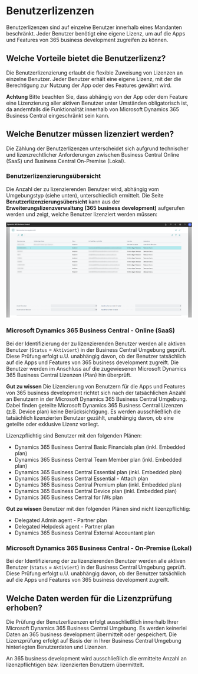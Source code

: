 # Benutzerlizenzen

Benutzerlizenzen sind auf einzelne Benutzer innerhalb eines Mandanten beschränkt. Jeder Benutzer benötigt eine eigene Lizenz, um auf die Apps und Features von 365 business development zugreifen zu können.

## Welche Vorteile bietet die Benutzerlizenz?

Die Benutzerlizenzierung erlaubt die flexible Zuweisung von Lizenzen an einzelne Benutzer. Jeder Benutzer erhält eine eigene Lizenz, mit der die Berechtigung zur Nutzung der App oder des Features gewährt wird.

<div class="alert alert-warn">
    <i class="fa-duotone fa-solid fa-triangle-exclamation fa-xl"></i>
	<strong>Achtung</strong>
	Bitte beachten Sie, dass abhängig von der App oder dem Feature eine Lizenzierung aller aktiven Benutzer unter Umständen obligatorisch ist, da andernfalls die Funktionalität innerhalb von Microsoft Dynamics 365 Business Central eingeschränkt sein kann.
</div>

## Welche Benutzer müssen lizenziert werden?

Die Zählung der Benutzerlizenzen unterscheidet sich aufgrund technischer und lizenzrechtlicher Anforderungen zwischen Business Central Online (SaaS) und Business Central On-Premise (Lokal).

### Benutzerlizenzierungsübersicht

Die Anzahl der zu lizenzierenden Benutzer wird, abhängig vom Umgebungstyp (siehe unten), unterschiedlich ermittelt. Die Seite **Benutzerlizenzierungsübersicht** kann aus der **Erweiterungslizenzverwaltung (365 business development)** aufgerufen werden und zeigt, welche Benutzer lizenziert werden müssen:

![Benutzerlizenzierungsübersicht](/assets/images/licensing/63a93fba-ca1a-471a-971e-687df1a6c25a.png)

### Microsoft Dynamics 365 Business Central - Online (SaaS)

Bei der Identifizierung der zu lizenzierenden Benutzer werden alle aktiven Benutzer (`Status` = `Aktiviert`) in der Business Central Umgebung geprüft. Diese Prüfung erfolgt u.U. unabhängig davon, ob der Benutzer tatsächlich auf die Apps und Features von 365 business development zugreift. Die Benutzer werden im Anschluss auf die zugewiesenen Microsoft Dynamics 365 Business Central Lizenzen (Plan) hin überprüft.

<div class="alert alert-notice">
    <i class="fa-duotone fa-solid fa-lightbulb fa-xl"></i>
    <strong>Gut zu wissen</strong> Die Lizenzierung von Benutzern für die Apps und Features von 365 business development richtet sich nach der tatsächlichen Anzahl an Benutzern in der Microsoft Dynamics 365 Business Central Umgebung. Dabei finden geteilte Microsoft Dynamics 365 Business Central Lizenzen (z.B. Device plan) keine Berücksichtigung. Es werden ausschließlich die tatsächlich lizenzierten Benutzer gezählt, unabhängig davon, ob eine geteilte oder exklusive Lizenz vorliegt.
</div>

Lizenzpflichtig sind Benutzer mit den folgenden Plänen:

 - Dynamics 365 Business Central Basic Financials plan (inkl. Embedded plan)
 - Dynamics 365 Business Central Team Member plan (inkl. Embedded plan)
 - Dynamics 365 Business Central Essential plan (inkl. Embedded plan)
 - Dynamics 365 Business Central Essential - Attach plan
 - Dynamics 365 Business Central Premium plan (inkl. Embedded plan)
 - Dynamics 365 Business Central Device plan (inkl. Embedded plan)
 - Dynamics 365 Business Central for IWs plan

<div class="alert alert-notice">
    <i class="fa-duotone fa-solid fa-lightbulb fa-xl"></i>
    <strong>Gut zu wissen</strong> Benutzer mit den folgenden Plänen sind nicht lizenzpflichtig:
    <ul>
        <li>Delegated Admin agent - Partner plan</li>
        <li>Delegated Helpdesk agent - Partner plan</li>
        <li>Dynamics 365 Business Central External Accountant plan</li>
    </ul>
</div>

### Microsoft Dynamics 365 Business Central - On-Premise (Lokal)

Bei der Identifizierung der zu lizenzierenden Benutzer werden alle aktiven Benutzer (`Status` = `Aktiviert`) in der Business Central Umgebung geprüft. Diese Prüfung erfolgt u.U. unabhängig davon, ob der Benutzer tatsächlich auf die Apps und Features von 365 business development zugreift.

## Welche Daten werden für die Lizenzprüfung erhoben?

Die Prüfung der Benutzerlizenzen erfolgt ausschließlich innerhalb Ihrer Microsoft Dynamics 365 Business Central Umgebung. Es werden keinerlei Daten an 365 business development übermittelt oder gespeichert. Die Lizenzprüfung erfolgt auf Basis der in Ihrer Business Central Umgebung hinterlegten Benutzerdaten und Lizenzen.

An 365 business development wird ausschließlich die ermittelte Anzahl an lizenzpflichtigen bzw. lizenzierten Benutzern übermittelt.
